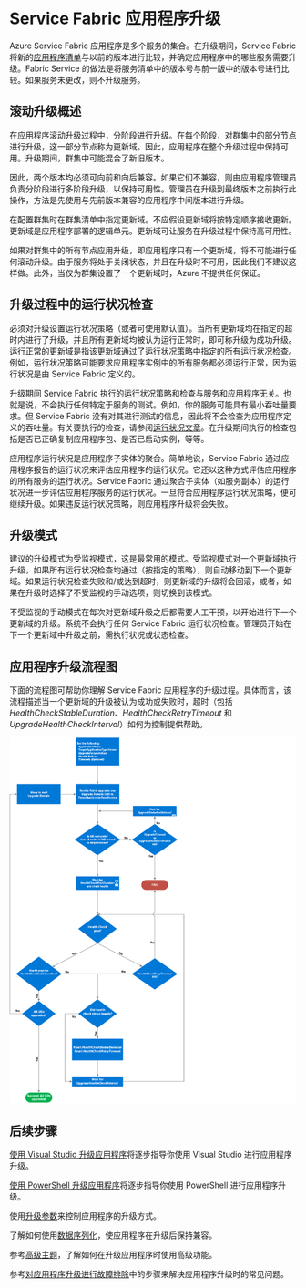 <properties
   pageTitle="Service Fabric 应用程序升级 | Azure"
   description="本文介绍如何升级 Service Fabric 应用程序，包括选择升级模式和执行运行状况检查。"
   services="service-fabric"
   documentationCenter=".net"
   authors="mani-ramaswamy"
   manager="samgeo"
   editor=""/>

<tags
    ms.service="service-fabric"
    ms.date="05/18/2016"
    wacn.date="07/04/2016"/>


# Service Fabric 应用程序升级

Azure Service Fabric 应用程序是多个服务的集合。在升级期间，Service Fabric 将新的[应用程序清单](/documentation/articles/service-fabric-application-model/#describe-an-application)与以前的版本进行比较，并确定应用程序中的哪些服务需要升级。Fabric Service 的做法是将服务清单中的版本号与前一版中的版本号进行比较。如果服务未更改，则不升级服务。

## 滚动升级概述

在应用程序滚动升级过程中，分阶段进行升级。在每个阶段，对群集中的部分节点进行升级，这一部分节点称为更新域。因此，应用程序在整个升级过程中保持可用。升级期间，群集中可能混合了新旧版本。

因此，两个版本均必须可向前和向后兼容。如果它们不兼容，则由应用程序管理员负责分阶段进行多阶段升级，以保持可用性。管理员在升级到最终版本之前执行此操作，方法是先使用与先前版本兼容的应用程序中间版本进行升级。

在配置群集时在群集清单中指定更新域。不应假设更新域将按特定顺序接收更新。更新域是应用程序部署的逻辑单元。更新域可让服务在升级过程中保持高可用性。

如果对群集中的所有节点应用升级，即应用程序只有一个更新域，将不可能进行任何滚动升级。由于服务将处于关闭状态，并且在升级时不可用，因此我们不建议这样做。此外，当仅为群集设置了一个更新域时，Azure 不提供任何保证。

## 升级过程中的运行状况检查

必须对升级设置运行状况策略（或者可使用默认值）。当所有更新域均在指定的超时内进行了升级，并且所有更新域均被认为运行正常时，即可称升级为成功升级。运行正常的更新域是指该更新域通过了运行状况策略中指定的所有运行状况检查。例如，运行状况策略可能要求应用程序实例中的所有服务都必须运行正常，因为运行状况是由 Service Fabric 定义的。

升级期间 Service Fabric 执行的运行状况策略和检查与服务和应用程序无关。也就是说，不会执行任何特定于服务的测试。例如，你的服务可能具有最小吞吐量要求。但 Service Fabric 没有对其进行测试的信息，因此将不会检查为应用程序定义的吞吐量。有关要执行的检查，请参阅[运行状况文章](/documentation/articles/service-fabric-health-introduction/)。在升级期间执行的检查包括是否已正确复制应用程序包、是否已启动实例，等等。

应用程序运行状况是应用程序子实体的聚合。简单地说，Service Fabric 通过应用程序报告的运行状况来评估应用程序的运行状况。它还以这种方式评估应用程序的所有服务的运行状况。Service Fabric 通过聚合子实体（如服务副本）的运行状况进一步评估应用程序服务的运行状况。一旦符合应用程序运行状况策略，便可继续升级。如果违反运行状况策略，则应用程序升级将会失败。

## 升级模式

建议的升级模式为受监视模式，这是最常用的模式。受监视模式对一个更新域执行升级，如果所有运行状况检查均通过（按指定的策略），则自动移动到下一个更新域。如果运行状况检查失败和/或达到超时，则更新域的升级将会回滚，或者，如果在升级时选择了不受监视的手动选项，则切换到该模式。

不受监视的手动模式在每次对更新域升级之后都需要人工干预，以开始进行下一个更新域的升级。系统不会执行任何 Service Fabric 运行状况检查。管理员开始在下一个更新域中升级之前，需执行状况或状态检查。

## 应用程序升级流程图

下面的流程图可帮助你理解 Service Fabric 应用程序的升级过程。具体而言，该流程描述当一个更新域的升级被认为成功或失败时，超时（包括 *HealthCheckStableDuration*、*HealthCheckRetryTimeout* 和 *UpgradeHealthCheckInterval*）如何为控制提供帮助。

![Service Fabric 应用程序的升级过程][image]


## 后续步骤

[使用 Visual Studio 升级应用程序](/documentation/articles/service-fabric-application-upgrade-tutorial/)将逐步指导你使用 Visual Studio 进行应用程序升级。

[使用 PowerShell 升级应用程序](/documentation/articles/service-fabric-application-upgrade-tutorial-powershell/)将逐步指导你使用 PowerShell 进行应用程序升级。

使用[升级参数](/documentation/articles/service-fabric-application-upgrade-parameters/)来控制应用程序的升级方式。

了解如何使用[数据序列化](/documentation/articles/service-fabric-application-upgrade-data-serialization/)，使应用程序在升级后保持兼容。

参考[高级主题](/documentation/articles/service-fabric-application-upgrade-advanced/)，了解如何在升级应用程序时使用高级功能。

参考[对应用程序升级进行故障排除](/documentation/articles/service-fabric-application-upgrade-troubleshooting/)中的步骤来解决应用程序升级时的常见问题。
 


[image]: ./media/service-fabric-application-upgrade/service-fabric-application-upgrade-flowchart.png
 

<!---HONumber=Mooncake_0627_2016-->